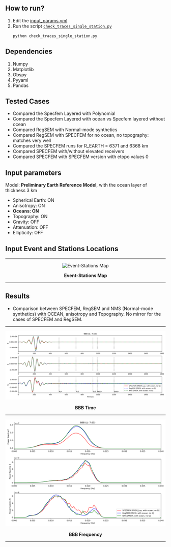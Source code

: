 ## How to run?
1. Edit the [input_params.yml](input_params.yml)
1. Run the script [`check_traces_single_station.py`](check_traces_single_station.py)
    ```
    python check_traces_single_station.py
    ```

## Dependencies
1. Numpy
1. Matplotlib
1. Obspy
1. Pyyaml
1. Pandas

## Tested Cases
- Compared the Specfem Layered with Polynomial
- Compared the Specfem Layered with ocean vs Specfem layered without ocean
- Compared RegSEM with Normal-mode synthetics 
- Compared RegSEM with SPECFEM for no ocean, no topography: matches very well
- Compared the SPECFEM runs for R_EARTH = 6371 and 6368 km
- Compared SPECFEM with/without elevated receivers
- Compared SPECFEM with SPECFEM version with etopo values 0

## Input parameters
Model: **Preliminary Earth Reference Model**, with the ocean layer of thickness 3 km
* Spherical Earth: ON
* Anisotropy: ON
* **Oceans: ON**
* Topography: ON
* Gravity: OFF
* Attenuation: OFF
* Ellipticity: OFF

## Input Event and Stations Locations
<hr>
<p align="center">
<img src="event_station_map.png" alt="Event-Stations Map" />
</p>
<p align="center"><b>Event-Stations Map</b></p>
<hr>

## Results
- Comparison between SPECFEM, RegSEM and NMS (Normal-mode synthetics) with OCEAN, anisotropy and Topography. No mirror for the cases of SPECFEM and RegSEM.

<hr>
<p align="center">
<img src="example_comp_nms_regsem_specfem/BBB_time.png" alt="BBB Time" />
</p>
<p align="center"><b>BBB Time</b></p>
<hr>

<p align="center">
<img src="example_comp_nms_regsem_specfem/BBB_frequency.png" alt="BBB Frequency" />
</p>
<p align="center"><b>BBB Frequency</b></p>
<hr>